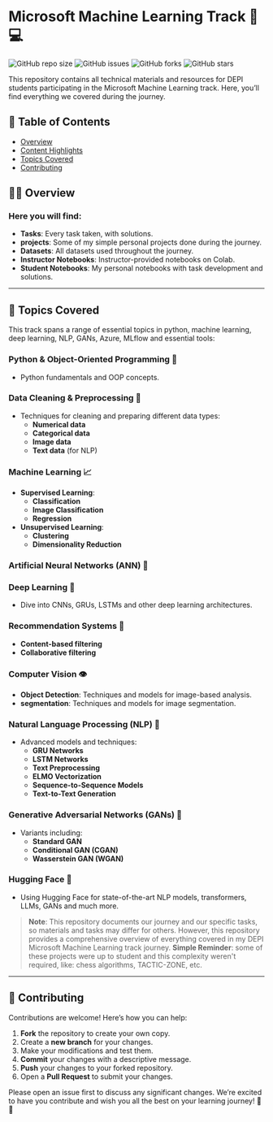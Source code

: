 # Microsoft Machine Learning Track 🧠💻

![GitHub repo size](https://img.shields.io/github/repo-size/AbdelrahmanAtef01/Microsoft_Machine_Learning)
![GitHub issues](https://img.shields.io/github/issues/AbdelrahmanAtef01/Microsoft_Machine_Learning)
![GitHub forks](https://img.shields.io/github/forks/AbdelrahmanAtef01/Microsoft_Machine_Learning)
![GitHub stars](https://img.shields.io/github/stars/AbdelrahmanAtef01/Microsoft_Machine_Learning)

This repository contains all technical materials and resources for DEPI students participating in the Microsoft Machine Learning track. Here, you’ll find everything we covered during the journey.

## 📑 Table of Contents
- [Overview](#overview)
- [Content Highlights](#content-highlights)
- [Topics Covered](#topics-covered)
- [Contributing](#contributing)

## 🌟📘 Overview
### Here you will find:
- **Tasks**: Every task taken, with solutions.
- **projects**: Some of my simple personal projects done during the journey.
- **Datasets**: All datasets used throughout the journey.
- **Instructor Notebooks**: Instructor-provided notebooks on Colab.
- **Student Notebooks**: My personal notebooks with task development and solutions.

---

## 📂 Topics Covered

This track spans a range of essential topics in python, machine learning, deep learning, NLP, GANs, Azure, MLflow and essential tools:

### Python & Object-Oriented Programming 🐍
- Python fundamentals and OOP concepts.

### Data Cleaning & Preprocessing 🧹
- Techniques for cleaning and preparing different data types:
  - **Numerical data**
  - **Categorical data**
  - **Image data**
  - **Text data** (for NLP)

### Machine Learning 📈
- **Supervised Learning**:
  - **Classification**
  - **Image Classification**
  - **Regression**
- **Unsupervised Learning**:
  - **Clustering**
  - **Dimensionality Reduction**

### Artificial Neural Networks (ANN) 🤖

### Deep Learning 🌊
- Dive into CNNs, GRUs, LSTMs and other deep learning architectures.

### Recommendation Systems 🛒
- **Content-based filtering**
- **Collaborative filtering**

### Computer Vision 👁️
- **Object Detection**: Techniques and models for image-based analysis.
- **segmentation**: Techniques and models for image segmentation.

### Natural Language Processing (NLP) 💬
- Advanced models and techniques:
  - **GRU Networks**
  - **LSTM Networks**
  - **Text Preprocessing**
  - **ELMO Vectorization**
  - **Sequence-to-Sequence Models**
  - **Text-to-Text Generation**

### Generative Adversarial Networks (GANs) 🎨
- Variants including:
  - **Standard GAN**
  - **Conditional GAN (CGAN)**
  - **Wasserstein GAN (WGAN)**

### Hugging Face 🤗
- Using Hugging Face for state-of-the-art NLP models, transformers, LLMs, GANs and much more.

> **Note**: This repository documents our journey and our specific tasks, so materials and tasks may differ for others. However, this repository provides a comprehensive overview of everything covered in my DEPI Microsoft Machine Learning track journey.
> **Simple Reminder**: some of these projects were up to student and this complexity weren't required, like: chess algorithms, TACTIC-ZONE, etc.
---

## 🤝 Contributing
Contributions are welcome! Here’s how you can help:

1. **Fork** the repository to create your own copy.
2. Create a **new branch** for your changes.
3. Make your modifications and test them.
4. **Commit** your changes with a descriptive message.
5. **Push** your changes to your forked repository.
6. Open a **Pull Request** to submit your changes.

Please open an issue first to discuss any significant changes. We’re excited to have you contribute and wish you all the best on your learning journey! 🌟👀
